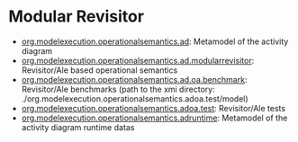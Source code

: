 # Modular Revisitor

- [org.modelexecution.operationalsemantics.ad](./org.modelexecution.operationalsemantics.ad): Metamodel of the activity diagram
- [org.modelexecution.operationalsemantics.ad.modularrevisitor](./org.modelexecution.operationalsemantics.ad.modularrevisitor): Revisitor/Ale based operational semantics
- [org.modelexecution.operationalsemantics.ad.oa.benchmark](./org.modelexecution.operationalsemantics.ad.oa.benchmark): Revisitor/Ale benchmarks (path to the xmi directory: ./org.modelexecution.operationalsemantics.adoa.test/model)
- [org.modelexecution.operationalsemantics.adoa.test](./org.modelexecution.operationalsemantics.adoa.test): Revisitor/Ale tests
- [org.modelexecution.operationalsemantics.adruntime](./org.modelexecution.operationalsemantics.adruntime): Metamodel of the activity diagram runtime datas
